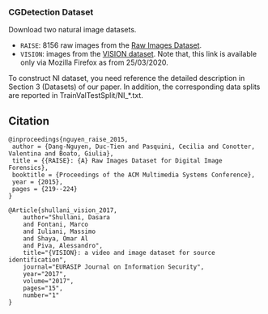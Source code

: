 ### CGDetection Dataset

Download two natural image datasets.
- `RAISE`: 8156 raw images from the [Raw Images Dataset](http://loki.disi.unitn.it/RAISE/download.html).
- `VISION`: images from the [VISION dataset](ftp://lesc.dinfo.unifi.it/pub/Public/VISION). Note that, this link is available only via Mozilla Firefox as from 25/03/2020.

To construct NI dataset, you need reference the detailed description in Section 3 (Datasets) of our paper. In addition, the corresponding data splits are reported in TrainValTestSplit/NI_*.txt.

## Citation
```
@inproceedings{nguyen_raise_2015,
 author = {Dang-Nguyen, Duc-Tien and Pasquini, Cecilia and Conotter, Valentina and Boato, Giulia},
 title = {{RAISE}: {A} Raw Images Dataset for Digital Image Forensics},
 booktitle = {Proceedings of the ACM Multimedia Systems Conference},
 year = {2015},
 pages = {219--224}
}

@Article{shullani_vision_2017,
	author="Shullani, Dasara
	and Fontani, Marco
	and Iuliani, Massimo
	and Shaya, Omar Al
	and Piva, Alessandro",
	title="{VISION}: a video and image dataset for source identification",
	journal="EURASIP Journal on Information Security",
	year="2017",
	volume="2017",
	pages="15",
	number="1"
}
```
